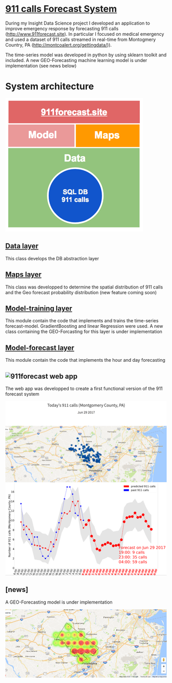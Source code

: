 # [911 calls Forecast System](http://www.911forecast.site)
During my Insight Data Science project I developed an application to improve emergency response by forecasting 911 calls (http://www.911forecast.site). In particular I focused on medical emergency and used a dataset of 911 calls streamed in real-time from Montogmery Country, PA (http://montcoalert.org/gettingdata/)).

The time-series model was developed in python by using sklearn toolkit and included. A new GEO-Forecasting machine learning model is under implementation (see news below)

# System architecture
<img src="sys_architecture.png" alt="">

## [Data layer](emsmodule_data_exploration_2.ipynb)
This class develops the DB abstraction layer

## [Maps layer](emsmodule_maps.ipynb)
This class was developped to determine the spatial distribution of  911 calls and the Geo forecast probability distribution (new feature coming soon)

## [Model-training layer](emsmodule_forecast_training.ipynb)
This module contain the code that implements and trains the time-series forecast-model. GradientBoosting and linear Regression were used. A new class containing the GEO-Forcasting for this layer is under implementation

## [Model-forecast layer](emsmodule_forecast_future.ipynb)
This module contain the code that implements the hour and day forecasting

## ![911forecast web app](http://www.911forecast.site/)
The web app was developped to create a  first functional version of the 911 forecast system

<img src="img_1.png" alt="">

<img src="img_2.png" alt="">


## [news]
A GEO-Forecasting model is under implementation

<img src="img_3.png" alt="">


